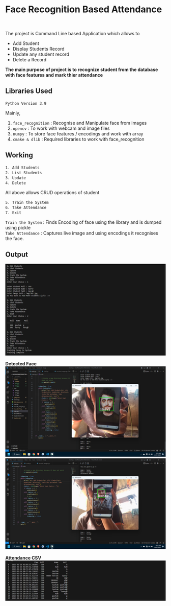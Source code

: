 # Face Recognition Based Attendance
<br>
<p>The project is Command Line based Application which allows to <ul><li>Add Student </li><li>Display Students Record</li> <li>Update any student record<li>Delete a Record </ul> 
<b>The main purpose of project is to recognize student from the database with face features and mark thier attendance</b></p>

## Libraries Used
```
Python Version 3.9
```
Mainly,
<ol>
<li> <code>face_recognition</code> : Recognise and Manipulate face from images
<li> <code>opencv</code> : To work with webcam and image files
<li> <code>numpy</code> : To store face features / encodings and work with array
<li> <code>cmake & dlib</code> : Required libraries to work with face_recognition
</ol>

## Working

```
1. Add Students
2. List Students
3. Update
4. Delete
```
All above allows CRUD operations of student

```
5. Train the System
6. Take Attendance
7. Exit
```
<code>Train the System</code> : Finds Encoding of face using the library and is dumped using pickle<br>
<code>Take Attendance</code> : Captures live image and using encodings it recognises the face.

## Output
<img src="output/output1.png" />

<b>Detected Face</b>
<img src="output/harry output.png" />
<img src="output/honeyputput.png" />

<b>Attendance CSV</b>
<img src="output/output2.png" />
